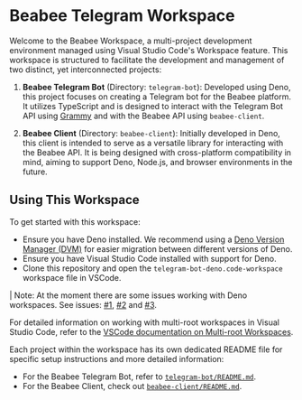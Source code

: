 # Beabee Telegram Workspace

Welcome to the Beabee Workspace, a multi-project development environment managed
using Visual Studio Code's Workspace feature. This workspace is structured to
facilitate the development and management of two distinct, yet interconnected
projects:

1. **Beabee Telegram Bot** (Directory: `telegram-bot`): Developed using Deno,
   this project focuses on creating a Telegram bot for the Beabee platform. It
   utilizes TypeScript and is designed to interact with the Telegram Bot API
   using [Grammy](https://grammy.dev/) and with the Beabee API using
   `beabee-client`.

2. **Beabee Client** (Directory: `beabee-client`): Initially developed in Deno,
   this client is intended to serve as a versatile library for interacting with
   the Beabee API. It is being designed with cross-platform compatibility in
   mind, aiming to support Deno, Node.js, and browser environments in the
   future.

## Using This Workspace

To get started with this workspace:

- Ensure you have Deno installed. We recommend using a
  [Deno Version Manager (DVM)](https://github.com/justjavac/dvm) for easier
  migration between different versions of Deno.
- Ensure you have Visual Studio Code installed with support for Deno.
- Clone this repository and open the `telegram-bot-deno.code-workspace`
  workspace file in VSCode.

| Note: At the moment there are some issues working with Deno workspaces. See
issues: [#1](https://github.com/denoland/vscode_deno/issues/787),
[#2](https://github.com/denoland/vscode_deno/issues/488) and
[#3](https://github.com/denoland/deno/issues/21769).

For detailed information on working with multi-root workspaces in Visual Studio
Code, refer to the
[VSCode documentation on Multi-root Workspaces](https://code.visualstudio.com/docs/editor/multi-root-workspaces).

Each project within the workspace has its own dedicated README file for specific
setup instructions and more detailed information:

- For the Beabee Telegram Bot, refer to
  [`telegram-bot/README.md`](./telegram-bot).
- For the Beabee Client, check out [`beabee-client/README.md`](./beabee-client).
